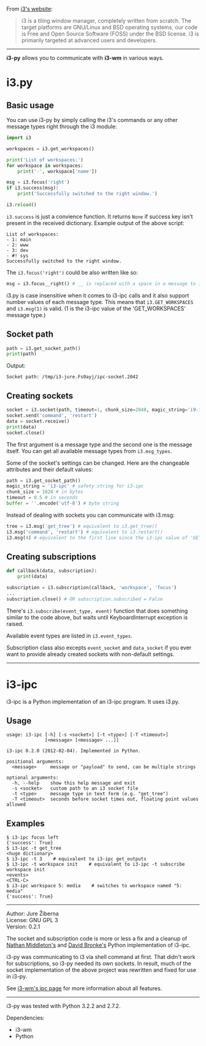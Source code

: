 From [i3's website](http://i3wm.org/):

> i3 is a tiling window manager, completely written from scratch. The target
> platforms are GNU/Linux and BSD operating systems, our code is Free and Open
> Source Software (FOSS) under the BSD license. i3 is primarily targeted at
> advanced users and developers.

--------------------------------------------------------------------------------

__i3-py__ allows you to communicate with __i3-wm__ in various ways.


i3.py
=====

Basic usage
-----------

You can use i3-py by simply calling the i3's commands or any other message types
right through the i3 module:

```python
import i3

workspaces = i3.get_workspaces()

print('List of workspaces:')
for workspace in workspaces:
    print('-', workspace['name'])

msg = i3.focus('right')
if i3.success(msg):
    print('Successfully switched to the right window.')

i3.reload()
```

`i3.success` is just a convience function. It returns `None` if success key
isn't present in the received dictionary. Example output of the above script:

    List of workspaces:
    - 1: main
    - 2: www
    - 3: dev
    - #! sys
    Successfully switched to the right window.

The `i3.focus('right')` could be also written like so:

```python
msg = i3.focus__right() # __ is replaced with a space in a message to i3-wm
```

i3.py is case insensitive when it comes to i3-ipc calls and it also support
number values of each message type. This means that `i3.GET_WORKSPACES` and
`i3.msg(1)` is valid. (1 is the i3-ipc value of the 'GET_WORKSPACES' message
type.)


Socket path
-----------

```python
path = i3.get_socket_path()
print(path)
```

Output:

    Socket path: /tmp/i3-jure.Fs0ayj/ipc-socket.2042


Creating sockets
----------------

```python
socket = i3.socket(path, timeout=1, chunk_size=2048, magic_string='i9-ipc')
socket.send('command', 'restart')
data = socket.receive()
print(data)
socket.close()
```

The first argument is a message type and the second one is the message itself.
You can get all available message types from `i3.msg_types`.

Some of the socket's settings can be changed. Here are the changeable attributes
and their default values:

```python
path = i3.get_socket_path()
magic_string = 'i3-ipc' # safety string for i3-ipc
chunk_size = 1024 # in bytes
timeout = 0.5 # in seconds
buffer = ''.encode('utf-8') # byte string
```

Instead of dealing with sockets you can communicate with i3.msg:

```python
tree = i3.msg('get_tree') # equivalent to i3.get_tree()
i3.msg('command', 'restart') # equivalent to i3.restart()
i3.msg(4) # equivalent to the first line since the i3-ipc value of 'GET_TREE' is 4
```


Creating subscriptions
----------------------

```python
def callback(data, subscription):
    print(data)

subscription = i3.subscription(callback, 'workspace', 'focus')
...
subscription.close() # OR subscription.subscribed = False
```

There's `i3.subscribe(event_type, event)` function that does something similar
to the code above, but waits until KeyboardInterrupt exception is raised.

Available event types are listed in `i3.event_types`.

Subscription class also excepts `event_socket` and `data_socket` if you ever
want to provide already created sockets with non-default settings.


--------------------------------------------------------------------------------

i3-ipc
======

i3-ipc is a Python implementation of an i3-ipc program. It uses i3.py.

Usage
-----

    usage: i3-ipc [-h] [-s <socket>] [-t <type>] [-T <timeout>]
                  [<message> [<message> ...]]
    
    i3-ipc 0.2.0 (2012-02-04). Implemented in Python.
    
    positional arguments:
      <message>     message or "payload" to send, can be multiple strings
    
    optional arguments:
      -h, --help    show this help message and exit
      -s <socket>   custom path to an i3 socket file
      -t <type>     message type in text form (e.g. "get_tree")
      -T <timeout>  seconds before socket times out, floating point values allowed

Examples
--------

    $ i3-ipc focus left
    {'success': True}
    $ i3-ipc -t get_tree
    <huge dictionary>
    $ i3-ipc -t 3    # equivalent to i3-ipc get_outputs
    $ i3-ipc -t workspace init    # equivalent to i3-ipc -t subscribe workspace init
    <events>
    <CTRL-C>
    $ i3-ipc workspace 5: media    # switches to workspace named "5: media"
    {'success': True}


--------------------------------------------------------------------------------

Author: Jure Žiberna  
License: GNU GPL 3  
Version: 0.2.1

The socket and subscription code is more or less a fix and a cleanup of
[Nathan Middleton's](https://github.com/thepub/i3ipc) and
[David Bronke's](https://github.com/whitelynx/i3ipc) Python implementation of
i3-ipc.

i3-py was communicating to i3 via shell command at first. That didn't work for
subscriptions, so i3-py needed its own sockets. In result, much of the socket
implementation of the above project was rewritten and fixed for use in i3-py.


See [i3-wm's ipc page](http://i3wm.org/docs/ipc.html) for more information about
all features.

--------------------------------------------------------------------------------

i3-py was tested with Python 3.2.2 and 2.7.2.

Dependencies:

- i3-wm
- Python


